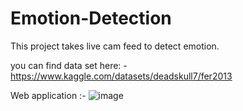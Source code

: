 # Emotion-Detection
This project takes live cam feed to detect emotion.

you can find data set here: -
https://www.kaggle.com/datasets/deadskull7/fer2013

Web application :-
![image](https://github.com/kirti101/Emotion-Detection/assets/85452725/5ebb3491-7ee8-49d4-ba00-fb96ebbbf0e6)
